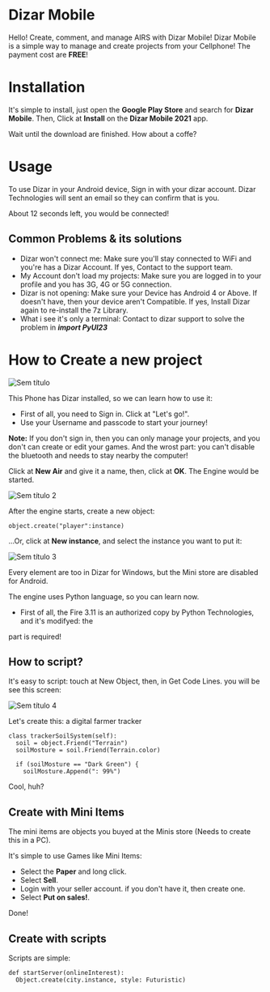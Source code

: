# Dizar Mobile
Hello! Create, comment, and manage AIRS with Dizar Mobile! Dizar Mobile is a simple way to manage and create projects from your Cellphone! The payment cost are **FREE**!

# Installation
It's simple to install, just open the **Google Play Store** and search for **Dizar Mobile**. Then, Click at **Install** on the **Dizar Mobile 2021** app.

Wait until the download are finished. How about a coffe?

# Usage
To use Dizar in your Android device, Sign in with your dizar account. Dizar Technologies will sent an email so they can confirm that is you.

About 12 seconds left, you would be connected!

## Common Problems & its solutions

* Dizar won't connect me: Make sure you'll stay connected to WiFi and you're has a Dizar Account. If yes, Contact to the support team.
* My Account don't load my projects: Make sure you are logged in to your profile and you has 3G, 4G or 5G connection.
* Dizar is not opening: Make sure your Device has Android 4 or Above. If doesn't have, then your device aren't Compatible. If yes, Install Dizar again to re-install the 7z Library.
* What i see it's only a terminal: Contact to dizar support to solve the problem in ***import PyUI23***

# How to Create a new project

![Sem título](https://user-images.githubusercontent.com/118472754/202900929-cee6e961-a1a0-4dd6-84aa-15f48ec32327.png)

This Phone has Dizar installed, so we can learn how to use it:
* First of all, you need to Sign in. Click at "Let's go!".
* Use your Username and passcode to start your journey!

**Note:** If you don't sign in, then you can only manage your projects, and you don't can create or edit your games. And the wrost part: you can't disable the bluetooth and needs to stay nearby the computer!

Click at **New Air** and give it a name, then, click at **OK**. The Engine would be started.

![Sem título 2](https://user-images.githubusercontent.com/118472754/202901853-ec8ab573-fda1-4987-8a34-6ce0ac311d95.png)

After the engine starts, create a new object:

    object.create("player":instance)

...Or, click at **New instance**, and select the instance you want to put it:

![Sem título 3](https://user-images.githubusercontent.com/118677397/202923978-11f84bc4-17ec-42a2-bb44-76bf95a0393d.png)

Every element are too in Dizar for Windows, but the Mini store are disabled for Android.

The engine uses Python language, so you can learn now.

* First of all, the Fire 3.11 is an authorized copy by Python Technologies, and it's modifyed: the 

part is required!

## How to script?
It's easy to script: touch at New Object, then, in Get Code Lines.
you will be see this screen:

![Sem título 4](https://user-images.githubusercontent.com/118677397/203153393-f09ac2a9-7c7a-4f4d-bd05-2293b5065c2f.png)

Let's create this: a digital farmer tracker

    class trackerSoilSystem(self):
      soil = object.Friend("Terrain")
      soilMosture = soil.Friend(Terrain.color)
      
      if (soilMosture == "Dark Green") {
        soilMosture.Append(": 99%")
      
    
    
Cool, huh?

## Create with Mini Items
The mini items are objects you buyed at the Minis store (Needs to create this in a PC).

It's simple to use Games like Mini Items:
* Select the **Paper** and long click.
* Select **Sell**.
* Login with your seller account. if you don't have it, then create one.
* Select **Put on sales!**.

Done!

## Create with scripts
Scripts are simple:

    def startServer(onlineInterest):
      Object.create(city.instance, style: Futuristic)
    
